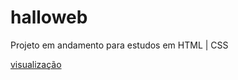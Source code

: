 # halloweb

Projeto em andamento para estudos em HTML | CSS

<a href="https://robsongomes1.github.io/halloweb/Hallow">visualização</a>